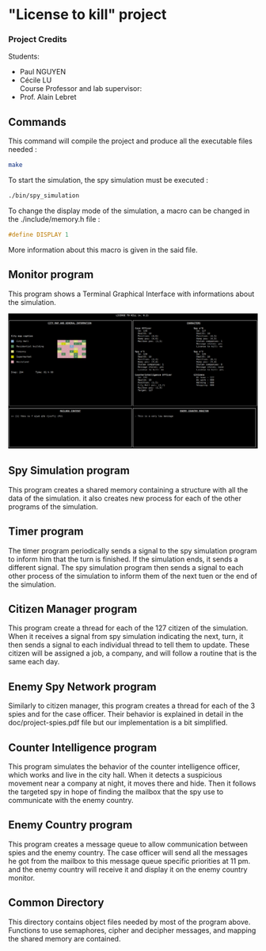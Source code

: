 # "License to kill" project 

### Project Credits  
Students:  
- Paul NGUYEN  
- Cécile LU  
Course Professor and lab supervisor:  
- Prof. Alain Lebret

## Commands

This command will compile the project and produce all the executable files needed :
```bash
make
```

To start the simulation, the spy simulation must be executed :
```bash
./bin/spy_simulation
```

To change the display mode of the simulation, a macro can be changed in the ./include/memory.h file :
```c
#define DISPLAY 1
```
More information about this macro is given in the said file.

## Monitor program

This program shows a Terminal Graphical Interface with informations about the simulation. 

![The monitor program](./doc/figures/spy_monitor.png)

## Spy Simulation program

This program creates a shared memory containing a structure with all the data of the simulation. it also creates new process for each of the other programs of the simulation.

## Timer program

The timer program periodically sends a signal to the spy simulation program to inform him that the turn is finished. If the simulation ends, it sends a different signal. The spy simulation program then sends a signal to each other process of the simulation to inform them of the next tuen or the end of the simulation.

## Citizen Manager program

This program create a thread for each of the 127 citizen of the simulation. When it receives a signal from spy simulation indicating the next, turn, it then sends a signal to each individual thread to tell them to update. These citizen will be assigned a job, a company, and will follow a routine that is the same each day.

## Enemy Spy Network program

Similarly to citizen manager, this program creates a thread for each of the 3 spies and for the case officer. Their behavior is explained in detail in the doc/project-spies.pdf file but our implementation is a bit simplified.

## Counter Intelligence program

This program simulates the behavior of the counter intelligence officer, which works and live in the city hall. When it detects a suspicious movement near a company at night, it moves there and hide. Then it follows the targeted spy in hope of finding the mailbox that the spy use to communicate with the enemy country.

## Enemy Country program

This program creates a message queue to allow communication between spies and the enemy country. The case officer will send all the messages he got from the mailbox to this message queue specific priorities at 11 pm. and the enemy country will receive it and display it on the enemy country monitor.

## Common Directory

This directory contains object files needed by most of the program above. Functions to use semaphores, cipher and decipher messages, and mapping the shared memory are contained.
